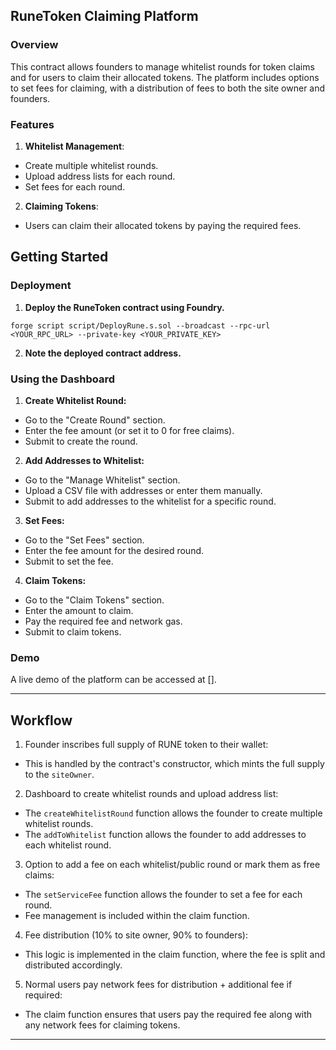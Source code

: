 ## RuneToken Claiming Platform
### Overview

This contract allows founders to manage whitelist rounds for token claims and for users to claim their allocated tokens. The platform includes options to set fees for claiming, with a distribution of fees to both the site owner and founders.

### Features
1. **Whitelist Management**:

- Create multiple whitelist rounds.
- Upload address lists for each round.
- Set fees for each round.

2. **Claiming Tokens**:

- Users can claim their allocated tokens by paying the required fees.

## Getting Started
### Deployment
1. **Deploy the RuneToken contract using Foundry.**
```
forge script script/DeployRune.s.sol --broadcast --rpc-url <YOUR_RPC_URL> --private-key <YOUR_PRIVATE_KEY>
```
2. **Note the deployed contract address.**

### Using the Dashboard
1. **Create Whitelist Round:**

- Go to the "Create Round" section.
- Enter the fee amount (or set it to 0 for free claims).
- Submit to create the round.

2. **Add Addresses to Whitelist:**

- Go to the "Manage Whitelist" section.
- Upload a CSV file with addresses or enter them manually.
- Submit to add addresses to the whitelist for a specific round.

3. **Set Fees:**

- Go to the "Set Fees" section.
- Enter the fee amount for the desired round.
- Submit to set the fee.

4. **Claim Tokens:**

- Go to the "Claim Tokens" section.
- Enter the amount to claim.
- Pay the required fee and network gas.
- Submit to claim tokens.

### Demo
A live demo of the platform can be accessed at [].

<hr>

## Workflow

1. Founder inscribes full supply of RUNE token to their wallet:
 - This is handled by the contract's constructor, which mints the full supply to the `siteOwner`.

2. Dashboard to create whitelist rounds and upload address list:
 - The `createWhitelistRound` function allows the founder to create multiple whitelist rounds.
 - The `addToWhitelist` function allows the founder to add addresses to each whitelist round.

3. Option to add a fee on each whitelist/public round or mark them as free claims:
 - The `setServiceFee` function allows the founder to set a fee for each round.
 - Fee management is included within the claim function.

4. Fee distribution (10% to site owner, 90% to founders):
 - This logic is implemented in the claim function, where the fee is split and distributed accordingly.

5. Normal users pay network fees for distribution + additional fee if required:
 - The claim function ensures that users pay the required fee along with any network fees for claiming tokens.

<hr>
